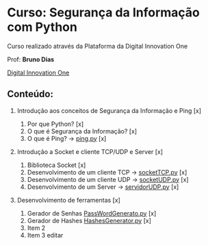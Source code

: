 # Curso: Segurança da Informação com Python
 
Curso realizado através da Plataforma da Digital Innovation One

Prof: **Bruno Dias**

[Digital Innovation One](web.digitalinnovation.one)

## Conteúdo:

1. Introdução aos conceitos de Segurança da Informação e Ping [x]
	1. Por que Python? [x]
	1. O que é Segurança da Informação? [x]
	1. O que é Ping? -> [ping.py](ping.py) [x]

1. Introdução a Socket e cliente TCP/UDP e Server [x]
	1. Biblioteca Socket [x]
	1. Desenvolvimento de um cliente TCP -> [socketTCP.py](socketTCP.py) [x]
	1. Desenvolvimento de um cliente UDP -> [socketUDP.py](socketUDP.py) [x]
	1. Desenvolvimento de um Server -> [servidorUDP.py](servidorUDP.py) [x]

1. Desenvolvimento de ferramentas [x]
	1. Gerador de Senhas  [PassWordGenerato.py](PassWordGenerato.py) [x]
	1. Gerador de Hashes [HashesGenerator.py](HashesGenerator.py) [x]
	2. Item 2
	2. Item 3 editar